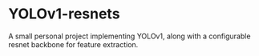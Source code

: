 # YOLOv1-resnets
A small personal project implementing YOLOv1, along with a configurable resnet backbone for feature extraction.
